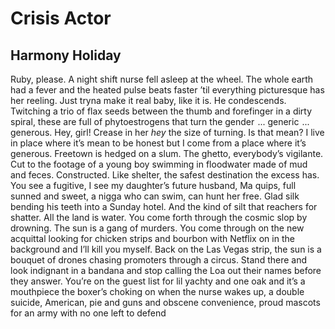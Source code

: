 # Crisis Actor
## Harmony Holiday
Ruby, please. A night shift nurse fell asleep at the wheel. The whole earth
had a fever and the heated pulse beats faster ’til everything picturesque has
her reeling. Just tryna make it real baby, like it is. He condescends.
Twitching a trio of flax seeds between the thumb and forefinger in a dirty
spiral, these are full of phytoestrogens that turn the gender    ...
generic    ...    generous. Hey, girl! Crease in her _hey_ the size of
turning. Is that mean? I live in place where it’s mean to be honest but I come
from a place where it’s generous. Freetown is hedged on a slum. The ghetto,
everybody’s vigilante. Cut to the footage of a young boy swimming in
floodwater made of mud and feces. Constructed. Like shelter, the safest
destination the excess has. You see a fugitive, I see my daughter’s future
husband, Ma quips, full sunned and sweet, a nigga who can swim, can hunt her
free. Glad silk bending his teeth into a Sunday hotel. And the kind of silt
that reachers for shatter. All the land is water. You come forth through the
cosmic slop by drowning. The sun is a gang of murders. You come through on the
new acquittal looking for chicken strips and bourbon with Netflix on in the
background and I’ll kill you myself. Back on the Las Vegas strip, the sun is a
bouquet of drones chasing promoters through a circus. Stand there and look
indignant in a bandana and stop calling the Loa out their names before they
answer. You’re on the guest list for lil yachty and one oak and it’s a
mouthpiece the boxer’s choking on when the nurse wakes up, a double suicide,
American, pie and guns and obscene convenience, proud mascots for an army with
no one left to defend